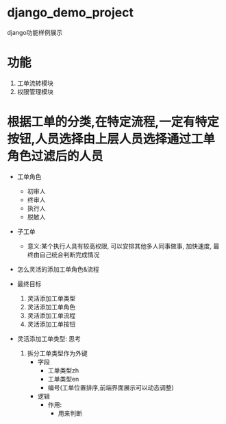# django_demo_project
django功能样例展示

# 功能
1. 工单流转模块
2. 权限管理模块


# 根据工单的分类,在特定流程,一定有特定按钮,人员选择由上层人员选择通过工单角色过滤后的人员

- 工单角色
  - 初审人
  - 终审人
  - 执行人
  - 脱敏人

- 子工单
  - 意义:某个执行人具有较高权限, 可以安排其他多人同事做事, 加快速度, 最终由自己统合判断完成情况


- 怎么灵活的添加工单角色&流程

- 最终目标
  1. 灵活添加工单类型
  2. 灵活添加工单角色
  3. 灵活添加工单流程
  4. 灵活添加工单按钮


- 灵活添加工单类型: 思考 
  1. 拆分工单类型作为外键
     - 字段
       - 工单类型zh
       - 工单类型en
       - 编号(工单位置排序,前端界面展示可以动态调整)
     - 逻辑
       - 作用:
         - 用来判断